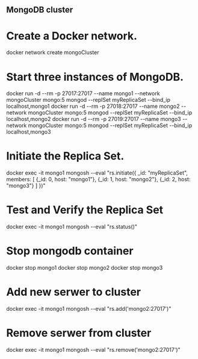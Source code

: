## MongoDB cluster


# Create a Docker network.

docker network create mongoCluster

# Start three instances of MongoDB.

docker run -d --rm -p 27017:27017 --name mongo1 --network mongoCluster mongo:5 mongod --replSet myReplicaSet --bind_ip localhost,mongo1
docker run -d --rm -p 27018:27017 --name mongo2 --network mongoCluster mongo:5 mongod --replSet myReplicaSet --bind_ip localhost,mongo2
docker run -d --rm -p 27019:27017 --name mongo3 --network mongoCluster mongo:5 mongod --replSet myReplicaSet --bind_ip localhost,mongo3


# Initiate the Replica Set.

docker exec -it mongo1 mongosh --eval "rs.initiate({
 _id: \"myReplicaSet\",
 members: [
   {_id: 0, host: \"mongo1\"},
   {_id: 1, host: \"mongo2\"},
   {_id: 2, host: \"mongo3\"}
 ]
})"

# Test and Verify the Replica Set

docker exec -it mongo1 mongosh --eval "rs.status()"

# Stop mongodb container

docker stop mongo1
docker stop mongo2
docker stop mongo3

# Add new serwer to cluster

docker exec -it mongo1 mongosh --eval "rs.add('mongo2:27017')"

# Remove serwer from cluster

docker exec -it mongo1 mongosh --eval "rs.remove('mongo2:27017')"


